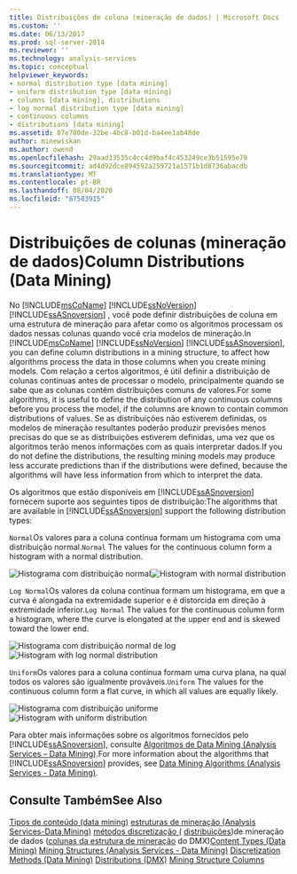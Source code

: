 ```yaml
---
title: Distribuições de coluna (mineração de dados) | Microsoft Docs
ms.custom: ''
ms.date: 06/13/2017
ms.prod: sql-server-2014
ms.reviewer: ''
ms.technology: analysis-services
ms.topic: conceptual
helpviewer_keywords:
- normal distribution type [data mining]
- uniform distribution type [data mining]
- columns [data mining], distributions
- log normal distribution type [data mining]
- continuous columns
- distributions [data mining]
ms.assetid: 87e700de-32be-4bc8-b01d-ba4ee1ab48de
author: minewiskan
ms.author: owend
ms.openlocfilehash: 29aad33535c4cc4d9baf4c453249ce3b51595e78
ms.sourcegitcommit: ad4d92dce894592a259721a1571b1d8736abacdb
ms.translationtype: MT
ms.contentlocale: pt-BR
ms.lasthandoff: 08/04/2020
ms.locfileid: "87583915"
---
```

# <a name="column-distributions-data-mining"></a><span data-ttu-id="8e8b0-102">Distribuições de colunas (mineração de dados)</span><span class="sxs-lookup"><span data-stu-id="8e8b0-102">Column Distributions (Data Mining)</span></span>
  <span data-ttu-id="8e8b0-103">No [!INCLUDE[msCoName](../../includes/msconame-md.md)] [!INCLUDE[ssNoVersion](../../includes/ssnoversion-md.md)] [!INCLUDE[ssASnoversion](../../includes/ssasnoversion-md.md)] , você pode definir distribuições de coluna em uma estrutura de mineração para afetar como os algoritmos processam os dados nessas colunas quando você cria modelos de mineração.</span><span class="sxs-lookup"><span data-stu-id="8e8b0-103">In [!INCLUDE[msCoName](../../includes/msconame-md.md)] [!INCLUDE[ssNoVersion](../../includes/ssnoversion-md.md)] [!INCLUDE[ssASnoversion](../../includes/ssasnoversion-md.md)], you can define column distributions in a mining structure, to affect how algorithms process the data in those columns when you create mining models.</span></span> <span data-ttu-id="8e8b0-104">Com relação a certos algoritmos, é útil definir a distribuição de colunas contínuas antes de processar o modelo, principalmente quando se sabe que as colunas contêm distribuições comuns de valores.</span><span class="sxs-lookup"><span data-stu-id="8e8b0-104">For some algorithms, it is useful to define the distribution of any continuous columns before you process the model, if the columns are known to contain common distributions of values.</span></span> <span data-ttu-id="8e8b0-105">Se as distribuições não estiverem definidas, os modelos de mineração resultantes poderão produzir previsões menos precisas do que se as distribuições estiverem definidas, uma vez que os algoritmos terão menos informações com as quais interpretar dados.</span><span class="sxs-lookup"><span data-stu-id="8e8b0-105">If you do not define the distributions, the resulting mining models may produce less accurate predictions than if the distributions were defined, because the algorithms will have less information from which to interpret the data.</span></span>

 <span data-ttu-id="8e8b0-106">Os algoritmos que estão disponíveis em [!INCLUDE[ssASnoversion](../../includes/ssasnoversion-md.md)] fornecem suporte aos seguintes tipos de distribuição:</span><span class="sxs-lookup"><span data-stu-id="8e8b0-106">The algorithms that are available in [!INCLUDE[ssASnoversion](../../includes/ssasnoversion-md.md)] support the following distribution types:</span></span>

 <span data-ttu-id="8e8b0-107">`Normal`Os valores para a coluna contínua formam um histograma com uma distribuição normal.</span><span class="sxs-lookup"><span data-stu-id="8e8b0-107">`Normal` The values for the continuous column form a histogram with a normal distribution.</span></span>

 <span data-ttu-id="8e8b0-108">![Histograma com distribuição normal](../media/normal-distribution.gif "Histograma com distribuição normal")</span><span class="sxs-lookup"><span data-stu-id="8e8b0-108">![Histogram with normal distribution](../media/normal-distribution.gif "Histogram with normal distribution")</span></span>

 <span data-ttu-id="8e8b0-109">`Log Normal`Os valores da coluna contínua formam um histograma, em que a curva é alongada na extremidade superior e é distorcida em direção à extremidade inferior.</span><span class="sxs-lookup"><span data-stu-id="8e8b0-109">`Log Normal` The values for the continuous column form a histogram, where the curve is elongated at the upper end and is skewed toward the lower end.</span></span>

 <span data-ttu-id="8e8b0-110">![Histograma com distribuição normal de log](../media/log-normal-distribution.gif "Histograma com distribuição normal de log")</span><span class="sxs-lookup"><span data-stu-id="8e8b0-110">![Histogram with log normal distribution](../media/log-normal-distribution.gif "Histogram with log normal distribution")</span></span>

 <span data-ttu-id="8e8b0-111">`Uniform`Os valores para a coluna contínua formam uma curva plana, na qual todos os valores são igualmente prováveis.</span><span class="sxs-lookup"><span data-stu-id="8e8b0-111">`Uniform` The values for the continuous column form a flat curve, in which all values are equally likely.</span></span>

 <span data-ttu-id="8e8b0-112">![Histograma com distribuição uniforme](../media/uniform-distribution.gif "Histograma com distribuição uniforme")</span><span class="sxs-lookup"><span data-stu-id="8e8b0-112">![Histogram with uniform distribution](../media/uniform-distribution.gif "Histogram with uniform distribution")</span></span>

 <span data-ttu-id="8e8b0-113">Para obter mais informações sobre os algoritmos fornecidos pelo [!INCLUDE[ssASnoversion](../../includes/ssasnoversion-md.md)], consulte [Algoritmos de Data Mining &#40;Analysis Services – Data Mining&#41;](data-mining-algorithms-analysis-services-data-mining.md).</span><span class="sxs-lookup"><span data-stu-id="8e8b0-113">For more information about the algorithms that [!INCLUDE[ssASnoversion](../../includes/ssasnoversion-md.md)] provides, see [Data Mining Algorithms &#40;Analysis Services - Data Mining&#41;](data-mining-algorithms-analysis-services-data-mining.md).</span></span>

## <a name="see-also"></a><span data-ttu-id="8e8b0-114">Consulte Também</span><span class="sxs-lookup"><span data-stu-id="8e8b0-114">See Also</span></span>
 <span data-ttu-id="8e8b0-115">[Tipos de conteúdo &#40;data mining&#41;](content-types-data-mining.md) [estruturas de mineração &#40;Analysis Services-Data Mining&#41;](mining-structures-analysis-services-data-mining.md) [métodos discretização &#40;](discretization-methods-data-mining.md) [distribuições](/sql/dmx/distributions-dmx)&#41;de mineração de dados &#40;[colunas da estrutura de mineração](mining-structure-columns.md) do DMX&#41;</span><span class="sxs-lookup"><span data-stu-id="8e8b0-115">[Content Types &#40;Data Mining&#41;](content-types-data-mining.md) [Mining Structures &#40;Analysis Services - Data Mining&#41;](mining-structures-analysis-services-data-mining.md) [Discretization Methods &#40;Data Mining&#41;](discretization-methods-data-mining.md) [Distributions &#40;DMX&#41;](/sql/dmx/distributions-dmx) [Mining Structure Columns](mining-structure-columns.md)</span></span>


